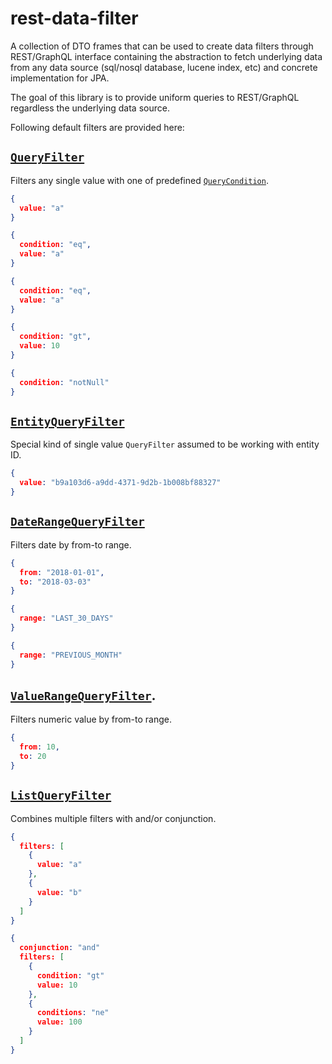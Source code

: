 # rest-data-filter

A collection of DTO frames that can be used to create data filters through REST/GraphQL interface containing the abstraction to fetch underlying data from any data source (sql/nosql database, lucene index, etc) and concrete implementation for JPA.

The goal of this library is to provide uniform queries to REST/GraphQL regardless the underlying data source. 

Following default filters are provided here:

## [`QueryFilter`](src/main/java/com/lifeinide/rest/filter/filters/QueryFilter.java)

Filters any single value with one of predefined [`QueryCondition`](src/main/java/com/lifeinide/rest/filter/base/QueryFilter.java).

```json
{
  value: "a"
}

{
  condition: "eq",
  value: "a"
}

{
  condition: "eq",
  value: "a"
}

{
  condition: "gt",
  value: 10
}

{
  condition: "notNull"
}
``` 

## [`EntityQueryFilter`](src/main/java/com/lifeinide/rest/filter/filters/EntityQueryFilter.java)

Special kind of single value `QueryFilter` assumed to be working with entity ID.

```json
{
  value: "b9a103d6-a9dd-4371-9d2b-1b008bf88327"
}
``` 

## [`DateRangeQueryFilter`](src/main/java/com/lifeinide/rest/filter/filters/DateRangeQueryFilter.java) 

Filters date by from-to range.

```json
{
  from: "2018-01-01",
  to: "2018-03-03"
}

{
  range: "LAST_30_DAYS"
}

{
  range: "PREVIOUS_MONTH"
}
``` 

## [`ValueRangeQueryFilter`](src/main/java/com/lifeinide/rest/filter/filters/ValueRangeQueryFilter.java).

Filters numeric value by from-to range.

```json
{
  from: 10,
  to: 20
}
``` 

## [`ListQueryFilter`](src/main/java/com/lifeinide/rest/filter/filters/ListQueryFilter.java)

Combines multiple filters with and/or conjunction.

```json
{
  filters: [
    {
      value: "a"
    },
    {
      value: "b"
    }
  ]
}

{
  conjunction: "and"
  filters: [
    {
      condition: "gt"
      value: 10
    },
    {
      conditions: "ne"
      value: 100
    }
  ]
}
```
